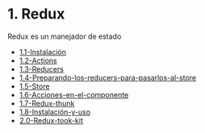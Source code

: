 # 1. Redux

Redux es un manejador de estado 

[comment]:STARTING_GENERATED_TOC

* [1.1-Instalación](<./content/1.1-Instalación.md>)
* [1.2-Actions](<./content/1.2-Actions.md>)
* [1.3-Reducers](<./content/1.3-Reducers.md>)
* [1.4-Preparando-los-reducers-para-pasarlos-al-store](<./content/1.4-Preparando-los-reducers-para-pasarlos-al-store.md>)
* [1.5-Store](<./content/1.5-Store.md>)
* [1.6-Acciones-en-el-componente](<./content/1.6-Acciones-en-el-componente.md>)
* [1.7-Redux-thunk](<./content/1.7-Redux-thunk.md>)
* [1.8-Instalación-y-uso](<./content/1.8-Instalación-y-uso.md>)
* [2.0-Redux-took-kit](<./content/2.0-Redux-took-kit.md>)

[comment]:ENDING_GENERATED_TOC
